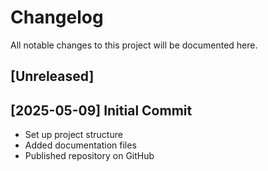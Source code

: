 # Changelog

All notable changes to this project will be documented here.

## [Unreleased]

## [2025-05-09] Initial Commit  
- Set up project structure  
- Added documentation files  
- Published repository on GitHub
